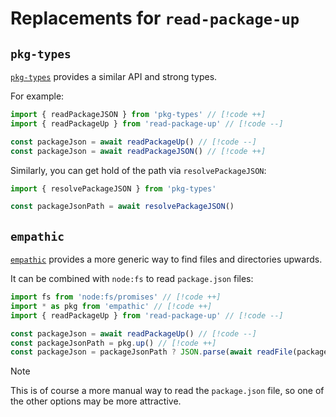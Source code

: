 # Replacements for `read-package-up`

## `pkg-types`

[`pkg-types`](https://github.com/unjs/pkg-types) provides a similar API and strong types.

For example:

```ts
import { readPackageJSON } from 'pkg-types' // [!code ++]
import { readPackageUp } from 'read-package-up' // [!code --]

const packageJson = await readPackageUp() // [!code --]
const packageJson = await readPackageJSON() // [!code ++]
```

Similarly, you can get hold of the path via `resolvePackageJSON`:

```ts
import { resolvePackageJSON } from 'pkg-types'

const packageJsonPath = await resolvePackageJSON()
```

## `empathic`

[`empathic`](https://github.com/lukeed/empathic) provides a more generic way to find files and directories upwards.

It can be combined with `node:fs` to read `package.json` files:

```ts
import fs from 'node:fs/promises' // [!code ++]
import * as pkg from 'empathic' // [!code ++]
import { readPackageUp } from 'read-package-up' // [!code --]

const packageJson = await readPackageUp() // [!code --]
const packageJsonPath = pkg.up() // [!code ++]
const packageJson = packageJsonPath ? JSON.parse(await readFile(packageJsonPath, 'utf8')) : undefined // [!code ++]
```

> [!NOTE]
> This is of course a more manual way to read the `package.json` file, so one of the other options may be more attractive.
